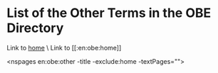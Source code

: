 # List of the Other Terms in the OBE Directory #

Link to [home](../kt/home.md) \\ 
Link to [[:en:obe:home]]

<nspages en:obe:other -title -exclude:home -textPages="">

